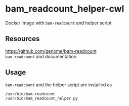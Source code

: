 bam_readcount_helper-cwl
========================

Docker image with `bam-readcount` and helper script


Resources
---------

https://github.com/genome/bam-readcount  
`bam-readcount` and documentation


Usage
-----

`bam-readcount` and the helper script are installed as

    /usr/bin/bam-readcount
    /usr/bin/bam_readcount_helper.py


